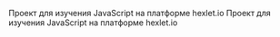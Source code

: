 Проект для изучения JavaScript на платформе hexlet.io
Проект для изучения JavaScript на платформе hexlet.io
